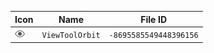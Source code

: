 | Icon | Name | File ID |
| ---  | ---  | ---     |
| ![](ViewToolOrbit.png) | `ViewToolOrbit` | `-8695585549448396156` |
